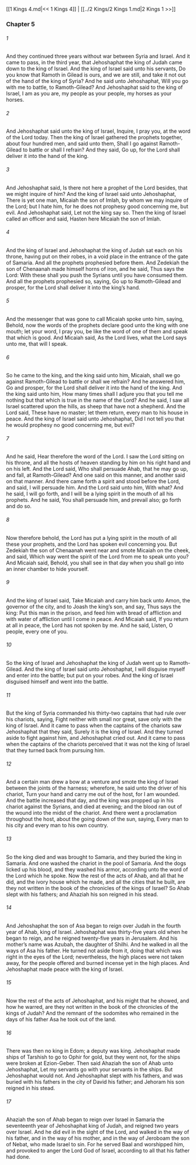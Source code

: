 [[1 Kings 4.md|<< 1 Kings 4]]  |  [[../2 Kings/2 Kings 1.md|2 Kings 1 >>]]

### Chapter 5
###### 1
And they continued three years without war between Syria and Israel. And it came to pass, in the third year, that Jehoshaphat the king of Judah came down to the king of Israel. And the king of Israel said unto his servants, Do you know that Ramoth in Gilead is ours, and we are still, and take it not out of the hand of the king of Syria? And he said unto Jehoshaphat, Will you go with me to battle, to Ramoth-Gilead? And Jehoshaphat said to the king of Israel, I am as you are, my people as your people, my horses as your horses.

###### 2
And Jehoshaphat said unto the king of Israel, Inquire, I pray you, at the word of the Lord today. Then the king of Israel gathered the prophets together, about four hundred men, and said unto them, Shall I go against Ramoth-Gilead to battle or shall I refrain? And they said, Go up, for the Lord shall deliver it into the hand of the king.

###### 3
And Jehoshaphat said, Is there not here a prophet of the Lord besides, that we might inquire of him? And the king of Israel said unto Jehoshaphat, There is yet one man, Micaiah the son of Imlah, by whom we may inquire of the Lord; but I hate him, for he does not prophesy good concerning me, but evil. And Jehoshaphat said, Let not the king say so. Then the king of Israel called an officer and said, Hasten here Micaiah the son of Imlah.

###### 4
And the king of Israel and Jehoshaphat the king of Judah sat each on his throne, having put on their robes, in a void place in the entrance of the gate of Samaria. And all the prophets prophesied before them. And Zedekiah the son of Chenaanah made himself horns of iron, and he said, Thus says the Lord: With these shall you push the Syrians until you have consumed them. And all the prophets prophesied so, saying, Go up to Ramoth-Gilead and prosper, for the Lord shall deliver it into the king’s hand.

###### 5
And the messenger that was gone to call Micaiah spoke unto him, saying, Behold, now the words of the prophets declare good unto the king with one mouth; let your word, I pray you, be like the word of one of them and speak that which is good. And Micaiah said, As the Lord lives, what the Lord says unto me, that will I speak.

###### 6
So he came to the king, and the king said unto him, Micaiah, shall we go against Ramoth-Gilead to battle or shall we refrain? And he answered him, Go and prosper, for the Lord shall deliver it into the hand of the king. And the king said unto him, How many times shall I adjure you that you tell me nothing but that which is true in the name of the Lord? And he said, I saw all Israel scattered upon the hills, as sheep that have not a shepherd. And the Lord said, These have no master; let them return, every man to his house in peace. And the king of Israel said unto Jehoshaphat, Did I not tell you that he would prophesy no good concerning me, but evil?

###### 7
And he said, Hear therefore the word of the Lord. I saw the Lord sitting on his throne, and all the hosts of heaven standing by him on his right hand and on his left. And the Lord said, Who shall persuade Ahab, that he may go up, and fall, at Ramoth-Gilead? And one said on this manner, and another said on that manner. And there came forth a spirit and stood before the Lord, and said, I will persuade him. And the Lord said unto him, With what? And he said, I will go forth, and I will be a lying spirit in the mouth of all his prophets. And he said, You shall persuade him, and prevail also; go forth and do so.

###### 8
Now therefore behold, the Lord has put a lying spirit in the mouth of all these your prophets, and the Lord has spoken evil concerning you. But Zedekiah the son of Chenaanah went near and smote Micaiah on the cheek, and said, Which way went the spirit of the Lord from me to speak unto you? And Micaiah said, Behold, you shall see in that day when you shall go into an inner chamber to hide yourself.

###### 9
And the king of Israel said, Take Micaiah and carry him back unto Amon, the governor of the city, and to Joash the king’s son, and say, Thus says the king: Put this man in the prison, and feed him with bread of affliction and with water of affliction until I come in peace. And Micaiah said, If you return at all in peace, the Lord has not spoken by me. And he said, Listen, O people, every one of you.

###### 10
So the king of Israel and Jehoshaphat the king of Judah went up to Ramoth-Gilead. And the king of Israel said unto Jehoshaphat, I will disguise myself and enter into the battle; but put on your robes. And the king of Israel disguised himself and went into the battle.

###### 11
But the king of Syria commanded his thirty-two captains that had rule over his chariots, saying, Fight neither with small nor great, save only with the king of Israel. And it came to pass when the captains of the chariots saw Jehoshaphat that they said, Surely it is the king of Israel. And they turned aside to fight against him, and Jehoshaphat cried out. And it came to pass when the captains of the chariots perceived that it was not the king of Israel that they turned back from pursuing him.

###### 12
And a certain man drew a bow at a venture and smote the king of Israel between the joints of the harness; wherefore, he said unto the driver of his chariot, Turn your hand and carry me out of the host, for I am wounded. And the battle increased that day, and the king was propped up in his chariot against the Syrians, and died at evening; and the blood ran out of the wound into the midst of the chariot. And there went a proclamation throughout the host, about the going down of the sun, saying, Every man to his city and every man to his own country.

###### 13
So the king died and was brought to Samaria, and they buried the king in Samaria. And one washed the chariot in the pool of Samaria. And the dogs licked up his blood, and they washed his armor, according unto the word of the Lord which he spoke. Now the rest of the acts of Ahab, and all that he did, and the ivory house which he made, and all the cities that he built, are they not written in the book of the chronicles of the kings of Israel? So Ahab slept with his fathers; and Ahaziah his son reigned in his stead.

###### 14
And Jehoshaphat the son of Asa began to reign over Judah in the fourth year of Ahab, king of Israel. Jehoshaphat was thirty-five years old when he began to reign, and he reigned twenty-five years in Jerusalem. And his mother’s name was Azubah, the daughter of Shilhi. And he walked in all the ways of Asa his father. He turned not aside from it, doing that which was right in the eyes of the Lord; nevertheless, the high places were not taken away, for the people offered and burned incense yet in the high places. And Jehoshaphat made peace with the king of Israel.

###### 15
Now the rest of the acts of Jehoshaphat, and his might that he showed, and how he warred, are they not written in the book of the chronicles of the kings of Judah? And the remnant of the sodomites who remained in the days of his father Asa he took out of the land.

###### 16
There was then no king in Edom; a deputy was king. Jehoshaphat made ships of Tarshish to go to Ophir for gold, but they went not, for the ships were broken at Ezion-Geber. Then said Ahaziah the son of Ahab unto Jehoshaphat, Let my servants go with your servants in the ships. But Jehoshaphat would not. And Jehoshaphat slept with his fathers, and was buried with his fathers in the city of David his father; and Jehoram his son reigned in his stead.

###### 17
Ahaziah the son of Ahab began to reign over Israel in Samaria the seventeenth year of Jehoshaphat king of Judah, and reigned two years over Israel. And he did evil in the sight of the Lord, and walked in the way of his father, and in the way of his mother, and in the way of Jeroboam the son of Nebat, who made Israel to sin. For he served Baal and worshipped him, and provoked to anger the Lord God of Israel, according to all that his father had done.